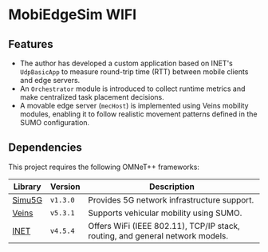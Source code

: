 # MobiEdgeSim WIFI

## Features
- The author has developed a custom application based on INET's `UdpBasicApp` to measure round-trip time (RTT) between mobile clients and edge servers.
- An `Orchestrator` module is introduced to collect runtime metrics and make centralized task placement decisions.
- A movable edge server (`mecHost`) is implemented using Veins mobility modules, enabling it to follow realistic movement patterns defined in the SUMO configuration.

## Dependencies

This project requires the following OMNeT++ frameworks:

| Library | Version | Description |
|--------|---------|-------------|
| [Simu5G](https://github.com/Unipisa/Simu5G) | `v1.3.0` | Provides 5G network infrastructure support.  |
| [Veins](https://github.com/sommer/veins) | `v5.3.1` | Supports vehicular mobility using SUMO.|
| [INET](https://github.com/inet-framework/inet) | `v4.5.4` | Offers WiFi (IEEE 802.11), TCP/IP stack, routing, and general network models.|


